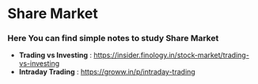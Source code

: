 # Share Market

### Here You can find simple notes to study Share Market
  
- **Trading vs Investing** : https://insider.finology.in/stock-market/trading-vs-investing
- **Intraday Trading** : https://groww.in/p/intraday-trading
